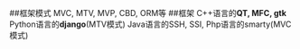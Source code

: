 ##框架模式
MVC, MTV, MVP, CBD, ORM等
##框架
C++语言的**QT, MFC, gtk**
Python语言的**django**(MTV模式)
Java语言的SSH, SSI,
Php语言的smarty(MVC模式)